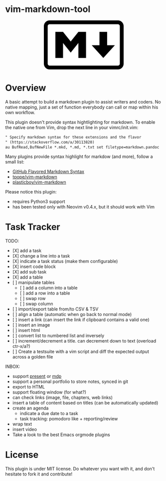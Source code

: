 # vim-markdown-tool

<p align="center">
  <img width="256" height="157" src="./icon.png">
</p>

# Overview

A basic attempt to build a markdown plugin to assist writers and coders. No
native mapping, just a set of function everybody can call or map within his
own workflow.

This plugin doesn't provide syntax hightlighting for markdown. To enable the
native one from Vim, drop the next line in your vimrc/init.vim:

```vim
" Specify markdown syntax for these extensions and the flavor
" (https://stackoverflow.com/a/30113820)
au BufRead,BufNewFile *.mkd, *.md, *.txt set filetype=markdown.pandoc
```

Many plugins provide syntax highlight for markdow (and more), follow a small list:
- [GitHub Flavored Markdown Syntax](https://github.com/rhysd/vim-gfm-syntax)
- [tpope/vim-markdown](https://github.com/tpope/vim-markdown)
- [plasticboy/vim-markdown](https://github.com/plasticboy/vim-markdown)

Please notice this plugin:
- requires Python3 support
- has been tested only with Neovim v0.4.x, but it should work with Vim

# Task Tracker

TODO:

- [X] add a task
- [X] change a line into a task
- [X] indicate a task status (make them configurable)
- [X] insert code block
- [X] add sub task
- [X] add a table
- [ ] manipulate tables
    - [ ] add a column into a table
    - [ ] add a row into a table
    - [ ] swap row
    - [ ] swap column
- [ ] import/export table from/to CSV & TSV
- [ ] align a table (automatic when go back to normal mode)
- [ ] insert a link (can insert the link if clipboard contains a valid one)
- [ ] insert an image
- [ ] insert html
- [ ] convert list to numbered list and inversely
- [ ] increment/decrement a title. can decrement down to text (overload ctr-x/a?)
- [ ] Create a testsuite with a vim script and diff the expected output across
      a golden file

INBOX:

- support [present](https://github.com/vinayak-mehta/present) or
  [mdp](https://github.com/visit1985/mdp)
- support a personal portfolio to store notes, synced in git
- export to HTML
- support floating window (for what?)
- can check links (image, file, chapters, web links)
- insert a table of content based on titles (can be automatically updated)
- create an agenda
    - indicate a due date to a task
    - task tracking: pomodoro like + reporting/review
- wrap text
- insert video
- Take a look to the best Emacs orgmode plugins

# License

This plugin is under MIT license. Do whatever you want with it, and don't
hesitate to fork it and contribute!
